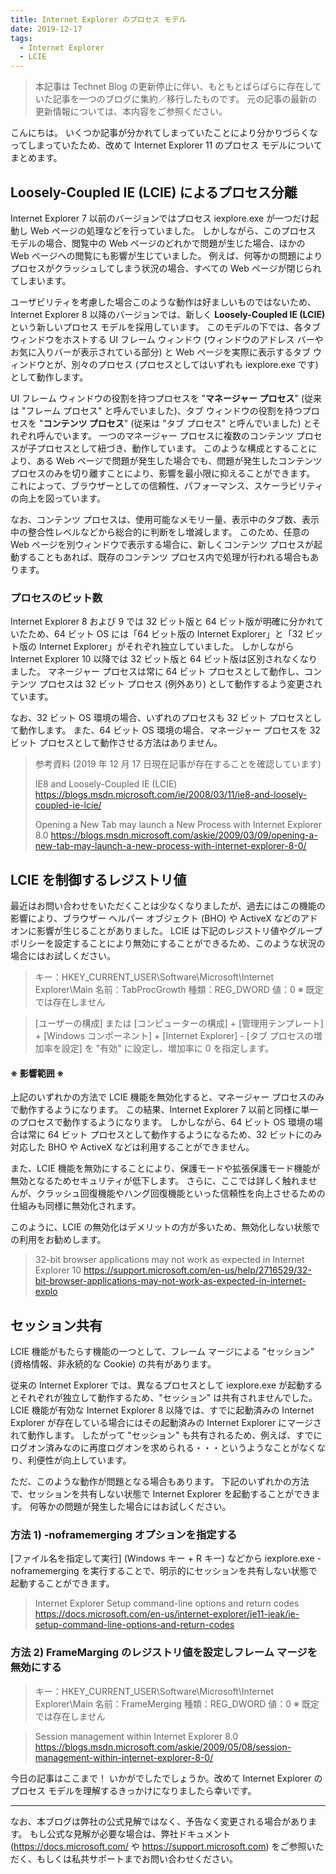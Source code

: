 ```yaml
---
title: Internet Explorer のプロセス モデル
date: 2019-12-17
tags: 
  - Internet Explorer
  - LCIE
---
```


> 本記事は Technet Blog の更新停止に伴い、もともとばらばらに存在していた記事を一つのブログに集約／移行したものです。
> 元の記事の最新の更新情報については、本内容をご参照ください。

こんにちは。
いくつか記事が分かれてしまっていたことにより分かりづらくなってしまっていたため、改めて Internet Explorer 11 のプロセス モデルについてまとめます。

## Loosely-Coupled IE (LCIE) によるプロセス分離
Internet Explorer 7 以前のバージョンではプロセス iexplore.exe が一つだけ起動し Web ページの処理などを行っていました。
しかしながら、このプロセス モデルの場合、閲覧中の Web ページのどれかで問題が生じた場合、ほかの Web ページへの閲覧にも影響が生じていました。
例えば、何等かの問題によりプロセスがクラッシュしてしまう状況の場合、すべての Web ページが閉じられてしまいます。

ユーザビリティを考慮した場合このような動作は好ましいものではないため、Internet Explorer 8 以降のバージョンでは、新しく **Loosely-Coupled IE (LCIE)** という新しいプロセス モデルを採用しています。
このモデルの下では、各タブ ウィンドウをホストする UI フレーム ウィンドウ (ウィンドウのアドレス バーやお気に入りバーが表示されている部分) と Web ページを実際に表示するタブ ウィンドウとが、別々のプロセス (プロセスとしてはいずれも iexplore.exe です) として動作します。

UI フレーム ウィンドウの役割を持つプロセスを "**マネージャー プロセス**" (従来は "フレーム プロセス" と呼んでいました)、タブ ウィンドウの役割を持つプロセスを "**コンテンツ プロセス**" (従来は "タブ プロセス" と呼んでいました) とそれぞれ呼んでいます。
一つのマネージャー プロセスに複数のコンテンツ プロセスが子プロセスとして紐づき、動作しています。
このような構成とすることにより、ある Web ページで問題が発生した場合でも、問題が発生したコンテンツ プロセスのみを切り離すことにより、影響を最小限に抑えることができます。
これによって、ブラウザーとしての信頼性、パフォーマンス、スケーラビリティの向上を図っています。

なお、コンテンツ プロセスは、使用可能なメモリー量、表示中のタブ数、表示中の整合性レベルなどから総合的に判断をし増減します。
このため、任意の Web ページを別ウィンドウで表示する場合に、新しくコンテンツ プロセスが起動することもあれば、既存のコンテンツ プロセス内で処理が行われる場合もあります。

### プロセスのビット数
Internet Explorer 8 および 9 では 32 ビット版と 64 ビット版が明確に分かれていたため、64 ビット OS には「64 ビット版の Internet Explorer」と「32 ビット版の Internet Explorer」がそれぞれ独立していました。
しかしながら Internet Explorer 10 以降では 32 ビット版と 64 ビット版は区別されなくなりました。
マネージャー プロセスは常に 64 ビット プロセスとして動作し、コンテンツ プロセスは 32 ビット プロセス (例外あり) として動作するよう変更されています。

なお、32 ビット OS 環境の場合、いずれのプロセスも 32 ビット プロセスとして動作します。
また、64 ビット OS 環境の場合、マネージャー プロセスを 32 ビット プロセスとして動作させる方法はありません。

> 参考資料 (2019 年 12 月 17 日現在記事が存在することを確認しています)
>
> IE8 and Loosely-Coupled IE (LCIE)
> https://blogs.msdn.microsoft.com/ie/2008/03/11/ie8-and-loosely-coupled-ie-lcie/
>
> Opening a New Tab may launch a New Process with Internet Explorer 8.0
> https://blogs.msdn.microsoft.com/askie/2009/03/09/opening-a-new-tab-may-launch-a-new-process-with-internet-explorer-8-0/


## LCIE を制御するレジストリ値
最近はお問い合わせをいただくことは少なくなりましたが、過去にはこの機能の影響により、ブラウザー ヘルパー オブジェクト (BHO) や ActiveX などのアドオンに影響が生じることがありました。
LCIE は下記のレジストリ値やグループ ポリシーを設定することにより無効にすることができるため、このような状況の場合にはお試しください。

> キー：HKEY_CURRENT_USER\Software\Microsoft\Internet Explorer\Main
> 名前：TabProcGrowth
> 種類：REG_DWORD
> 値：0
> ※ 既定では存在しません

> [ユーザーの構成] または [コンピューターの構成]
>  \+ [管理用テンプレート]
>  \+ [Windows コンポーネント]
>  \+ [Internet Explorer]
>    \- [タブ プロセスの増加率を設定] を "有効" に設定し、増加率に 0 を指定します。

#### ※ 影響範囲 ※
上記のいずれかの方法で LCIE 機能を無効化すると、マネージャー プロセスのみで動作するようになります。
この結果、Internet Explorer 7 以前と同様に単一のプロセスで動作するようになります。
しかしながら、64 ビット OS 環境の場合は常に 64 ビット プロセスとして動作するようになるため、32 ビットにのみ対応した BHO や ActiveX などは利用することができません。

また、LCIE 機能を無効にすることにより、保護モードや拡張保護モード機能が無効となるためセキュリティが低下します。
さらに、ここでは詳しく触れませんが、クラッシュ回復機能やハング回復機能といった信頼性を向上させるための仕組みも同様に無効化されます。

このように、LCIE の無効化はデメリットの方が多いため、無効化しない状態での利用をお勧めします。

> 32-bit browser applications may not work as expected in Internet Explorer 10
> https://support.microsoft.com/en-us/help/2716529/32-bit-browser-applications-may-not-work-as-expected-in-internet-explo


## セッション共有
LCIE 機能がもたらす機能の一つとして、フレーム マージによる "セッション" (資格情報、非永続的な Cookie) の共有があります。

従来の Internet Explorer では、異なるプロセスとして iexplore.exe が起動するとそれぞれが独立して動作するため、"セッション" は共有されませんでした。
LCIE 機能が有効な Internet Explorer 8 以降では、すでに起動済みの Internet Explorer が存在している場合にはその起動済みの Internet Explorer にマージされて動作します。
したがって "セッション" も共有されるため、例えば、すでにログオン済みなのに再度ログオンを求められる・・・というようなことがなくなり、利便性が向上しています。

ただ、このような動作が問題となる場合もあります。
下記のいずれかの方法で、セッションを共有しない状態で Internet Explorer を起動することができます。
何等かの問題が発生した場合にはお試しください。

### 方法 1) -noframemerging オプションを指定する
[ファイル名を指定して実行] (Windows キー + R キー) などから iexplore.exe -noframemerging を実行することで、明示的にセッションを共有しない状態で起動することができます。

> Internet Explorer Setup command-line options and return codes
> https://docs.microsoft.com/en-us/internet-explorer/ie11-ieak/ie-setup-command-line-options-and-return-codes

### 方法 2) FrameMarging のレジストリ値を設定しフレーム マージを無効にする
> キー：HKEY_CURRENT_USER\Software\Microsoft\Internet Explorer\Main
> 名前：FrameMerging
> 種類：REG_DWORD
> 値：0
> ※ 既定では存在しません

> Session management within Internet Explorer 8.0
> https://blogs.msdn.microsoft.com/askie/2009/05/08/session-management-within-internet-explorer-8-0/

今日の記事はここまで！
いかがでしたでしょうか。改めて Internet Explorer のプロセス モデルを理解するきっかけになりましたら幸いです。

---
なお、本ブログは弊社の公式見解ではなく、予告なく変更される場合があります。
もし公式な見解が必要な場合は、弊社ドキュメント (https://docs.microsoft.com/ や https://support.microsoft.com) をご参照いただく、もしくは私共サポートまでお問い合わせください。
